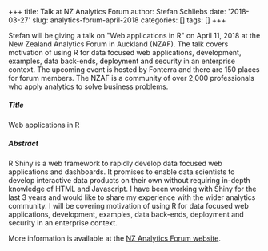 +++
title: Talk at NZ Analytics Forum
author: Stefan Schliebs
date: '2018-03-27'
slug: analytics-forum-april-2018
categories: []
tags: []
+++

Stefan will be giving a talk on "Web applications in R" on April 11, 2018 at the New Zealand Analytics Forum in Auckland (NZAF).
The talk covers motivation of using R for data focused web applications, development, examples, data back-ends, deployment and security in an enterprise context.
The upcoming event is hosted by Fonterra and there are 150 places for forum members.
The NZAF is a community of over 2,000 professionals who apply analytics to solve business problems.




##### Title

Web applications in R

##### Abstract

R Shiny is a web framework to rapidly develop data focused web applications and dashboards. It promises to enable data scientists to develop interactive data products on their own without requiring in-depth knowledge of HTML and Javascript. I have been working with Shiny for the last 3 years and would like to share my experience with the wider analytics community. I will be covering motivation of using R for data focused web applications, development, examples, data back-ends, deployment and security in an enterprise context.

More information is available at the [NZ Analytics Forum website](https://analytics.org.nz/).